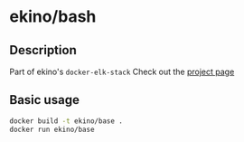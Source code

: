 # ekino/bash

## Description

Part of ekino's `docker-elk-stack`
Check out the [project page](https://github.com/ekino/docker-elk-stack)

## Basic usage

```bash
docker build -t ekino/base .
docker run ekino/base
```